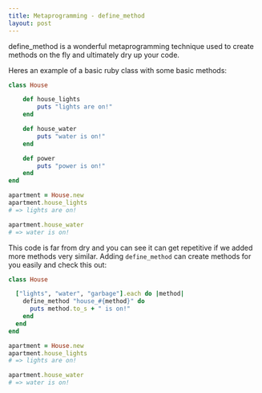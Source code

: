 ```yaml
---
title: Metaprogramming - define_method
layout: post
---
```


define_method is a wonderful metaprogramming technique used to create methods on the fly and ultimately dry up your code.


Heres an example of a basic ruby class with some basic methods:

```ruby
class House

	def house_lights
		puts "lights are on!"
	end

	def house_water
		puts "water is on!"
	end

	def power
		puts "power is on!"
	end
end

apartment = House.new
apartment.house_lights
# => lights are on!

apartment.house_water
# => water is on!
```
This code is far from dry and you can see it can get repetitive if we added more methods very similar. Adding ```define_method``` can create methods for you easily and check this out:

```ruby
class House

  ["lights", "water", "garbage"].each do |method|
    define_method "house_#{method}" do
      puts method.to_s + " is on!"
    end
  end
end

apartment = House.new
apartment.house_lights
# => lights are on!

apartment.house_water
# => water is on!
```